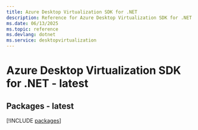 ```yaml
---
title: Azure Desktop Virtualization SDK for .NET
description: Reference for Azure Desktop Virtualization SDK for .NET
ms.date: 06/13/2025
ms.topic: reference
ms.devlang: dotnet
ms.service: desktopvirtualization
---
```

# Azure Desktop Virtualization SDK for .NET - latest
## Packages - latest
[!INCLUDE [packages](desktop-virtualization-index.md)]